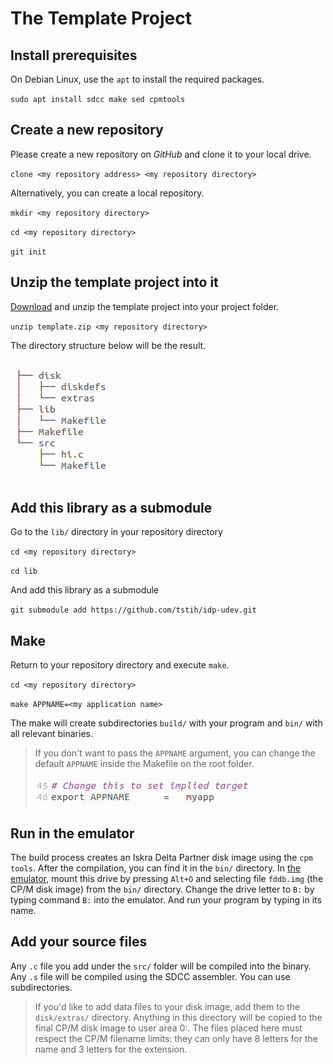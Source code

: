 # The Template Project

## Install prerequisites

On Debian Linux, use the `apt` to install the required packages.

`sudo apt install sdcc make sed cpmtools` 

## Create a new repository

Please create a new repository on *GitHub* and clone it to your local drive.

`clone <my repository address> <my repository directory>`

Alternatively, you can create a local repository.

`mkdir <my repository directory>`

`cd <my repository directory>`

`git init`

## Unzip the template project into it

[Download](template.zip) and unzip the template project into your project folder. 

`unzip template.zip <my repository directory>`

The directory structure below will be the result.

![Directory Structure](img/dirs.png)

## Add this library as a submodule

Go to the `lib/` directory in your repository directory

`cd <my repository directory>`

`cd lib`

And add this library as a submodule

`git submodule add https://github.com/tstih/idp-udev.git`

## Make

Return to your repository directory and execute `make`.

`cd <my repository directory>`

`make APPNAME=<my application name>`

The make will create subdirectories `build/` with your program and `bin/` with all relevant binaries.

 > If you don't want to pass the `APPNAME` argument, you can change the default `APPNAME` inside the Makefile on the root folder. 
 > 
 > ![Content of Makefile](img/appname.png)

## Run in the emulator

The build process creates an Iskra Delta Partner disk image using the `cpm tools`. After the compilation, you can find it in the `bin/` directory. In [the emulator](http://matejhorvat.si/sl/slorac/delta/partner/index.htm), mount this drive by pressing `Alt+O` and selecting file `fddb.img` (the CP/M disk image) from the `bin/` directory. Change the drive letter to `B:` by typing command `B:` into the emulator. And run your program by typing in its name.

## Add your source files

Any `.c` file you add under the `src/` folder will be compiled into the binary. Any `.s` file will be compiled using the SDCC assembler. You can use subdirectories. 

> If you'd like to add data files to your disk image, add them to the `disk/extras/` directory. Anything in this directory will be copied to the final CP/M disk image to user area 0:. The files placed here must respect the CP/M filename limits: they can only have 8 letters for the name and 3 letters for the extension.